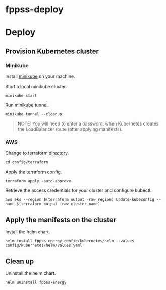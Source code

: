 # fppss-deploy

# Deploy

## Provision Kubernetes cluster

### Minikube

Install [minikube](https://minikube.sigs.k8s.io/docs/start/) on your machine.

Start a local minikube cluster.

    minikube start

Run minikube tunnel.

    minikube tunnel --cleanup

> NOTE: You will need to enter a password, when Kubernetes creates the LoadBalancer route (after applying manifests).

### AWS

Change to terraform directory.

    cd config/terraform

Apply the terraform config.

    terraform apply -auto-approve

Retrieve the access credentials for your cluster and configure kubectl.

    aws eks --region $(terraform output -raw region) update-kubeconfig --name $(terraform output -raw cluster_name)

## Apply the manifests on the cluster

Install the helm chart.

    helm install fppss-energy config/kubernetes/helm --values config/kubernetes/helm/values.yaml 

## Clean up

Uninstall the helm chart.

    helm uninstall fppss-energy
